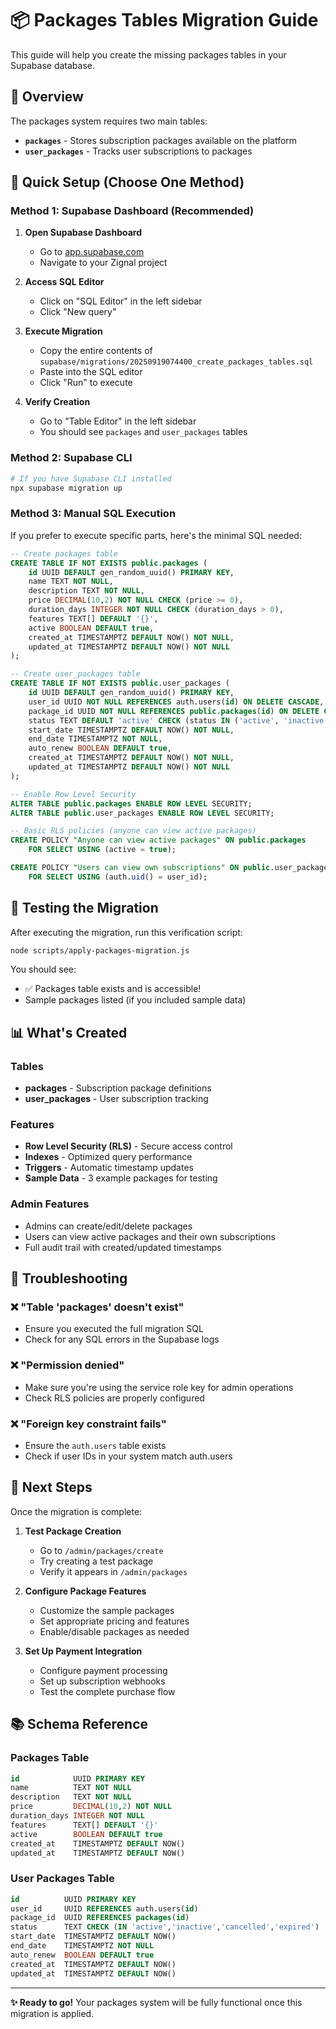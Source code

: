 # 📦 Packages Tables Migration Guide

This guide will help you create the missing packages tables in your Supabase database.

## 🎯 Overview

The packages system requires two main tables:
- **`packages`** - Stores subscription packages available on the platform
- **`user_packages`** - Tracks user subscriptions to packages

## 🚀 Quick Setup (Choose One Method)

### Method 1: Supabase Dashboard (Recommended)

1. **Open Supabase Dashboard**
   - Go to [app.supabase.com](https://app.supabase.com)
   - Navigate to your Zignal project

2. **Access SQL Editor**
   - Click on "SQL Editor" in the left sidebar
   - Click "New query"

3. **Execute Migration**
   - Copy the entire contents of `supabase/migrations/20250919074400_create_packages_tables.sql`
   - Paste into the SQL editor
   - Click "Run" to execute

4. **Verify Creation**
   - Go to "Table Editor" in the left sidebar
   - You should see `packages` and `user_packages` tables

### Method 2: Supabase CLI

```bash
# If you have Supabase CLI installed
npx supabase migration up
```

### Method 3: Manual SQL Execution

If you prefer to execute specific parts, here's the minimal SQL needed:

```sql
-- Create packages table
CREATE TABLE IF NOT EXISTS public.packages (
    id UUID DEFAULT gen_random_uuid() PRIMARY KEY,
    name TEXT NOT NULL,
    description TEXT NOT NULL,
    price DECIMAL(10,2) NOT NULL CHECK (price >= 0),
    duration_days INTEGER NOT NULL CHECK (duration_days > 0),
    features TEXT[] DEFAULT '{}',
    active BOOLEAN DEFAULT true,
    created_at TIMESTAMPTZ DEFAULT NOW() NOT NULL,
    updated_at TIMESTAMPTZ DEFAULT NOW() NOT NULL
);

-- Create user_packages table
CREATE TABLE IF NOT EXISTS public.user_packages (
    id UUID DEFAULT gen_random_uuid() PRIMARY KEY,
    user_id UUID NOT NULL REFERENCES auth.users(id) ON DELETE CASCADE,
    package_id UUID NOT NULL REFERENCES public.packages(id) ON DELETE CASCADE,
    status TEXT DEFAULT 'active' CHECK (status IN ('active', 'inactive', 'cancelled', 'expired')),
    start_date TIMESTAMPTZ DEFAULT NOW() NOT NULL,
    end_date TIMESTAMPTZ NOT NULL,
    auto_renew BOOLEAN DEFAULT true,
    created_at TIMESTAMPTZ DEFAULT NOW() NOT NULL,
    updated_at TIMESTAMPTZ DEFAULT NOW() NOT NULL
);

-- Enable Row Level Security
ALTER TABLE public.packages ENABLE ROW LEVEL SECURITY;
ALTER TABLE public.user_packages ENABLE ROW LEVEL SECURITY;

-- Basic RLS policies (anyone can view active packages)
CREATE POLICY "Anyone can view active packages" ON public.packages
    FOR SELECT USING (active = true);

CREATE POLICY "Users can view own subscriptions" ON public.user_packages
    FOR SELECT USING (auth.uid() = user_id);
```

## 🧪 Testing the Migration

After executing the migration, run this verification script:

```bash
node scripts/apply-packages-migration.js
```

You should see:
- ✅ Packages table exists and is accessible!
- Sample packages listed (if you included sample data)

## 📊 What's Created

### Tables
- **packages** - Subscription package definitions
- **user_packages** - User subscription tracking

### Features
- **Row Level Security (RLS)** - Secure access control
- **Indexes** - Optimized query performance
- **Triggers** - Automatic timestamp updates
- **Sample Data** - 3 example packages for testing

### Admin Features
- Admins can create/edit/delete packages
- Users can view active packages and their own subscriptions
- Full audit trail with created/updated timestamps

## 🔧 Troubleshooting

### ❌ "Table 'packages' doesn't exist"
- Ensure you executed the full migration SQL
- Check for any SQL errors in the Supabase logs

### ❌ "Permission denied"
- Make sure you're using the service role key for admin operations
- Check RLS policies are properly configured

### ❌ "Foreign key constraint fails"
- Ensure the `auth.users` table exists
- Check if user IDs in your system match auth.users

## 🎯 Next Steps

Once the migration is complete:

1. **Test Package Creation**
   - Go to `/admin/packages/create`
   - Try creating a test package
   - Verify it appears in `/admin/packages`

2. **Configure Package Features**
   - Customize the sample packages
   - Set appropriate pricing and features
   - Enable/disable packages as needed

3. **Set Up Payment Integration**
   - Configure payment processing
   - Set up subscription webhooks
   - Test the complete purchase flow

## 📚 Schema Reference

### Packages Table
```sql
id            UUID PRIMARY KEY
name          TEXT NOT NULL
description   TEXT NOT NULL
price         DECIMAL(10,2) NOT NULL
duration_days INTEGER NOT NULL
features      TEXT[] DEFAULT '{}'
active        BOOLEAN DEFAULT true
created_at    TIMESTAMPTZ DEFAULT NOW()
updated_at    TIMESTAMPTZ DEFAULT NOW()
```

### User Packages Table
```sql
id          UUID PRIMARY KEY
user_id     UUID REFERENCES auth.users(id)
package_id  UUID REFERENCES packages(id)
status      TEXT CHECK (IN 'active','inactive','cancelled','expired')
start_date  TIMESTAMPTZ DEFAULT NOW()
end_date    TIMESTAMPTZ NOT NULL
auto_renew  BOOLEAN DEFAULT true
created_at  TIMESTAMPTZ DEFAULT NOW()
updated_at  TIMESTAMPTZ DEFAULT NOW()
```

---

**✨ Ready to go!** Your packages system will be fully functional once this migration is applied.